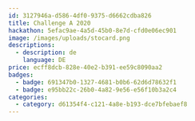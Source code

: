 ```yaml
---
id: 3127946a-d586-4df0-9375-d6662cdba826
title: Challenge A 2020
hackathon: 5efac9ae-4a5d-45b0-8e7d-cfd0e06ec901
image: /images/uploads/stocard.png
descriptions:
  - description: de
    language: DE
price: ecff8dcb-828e-40e2-b391-ee59c8090aa2
badges:
  - badge: 691347b0-1327-4681-b0b6-62d6d78632f1
  - badge: e95bb22c-26b0-4a82-9e56-e56f10b3a2c4
categories:
  - category: d61354f4-c121-4a8e-b193-dce7bfebaef8
---
```


